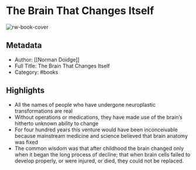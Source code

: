 # The Brain That Changes Itself

![rw-book-cover](https://is4-ssl.mzstatic.com/image/thumb/Publication/v4/83/f2/85/83f28533-2d25-3ca2-c5d0-97261fdfa2a4/9780141923680.jpg/1400x2146w.jpg)

## Metadata
- Author: [[Norman Doidge]]
- Full Title: The Brain That Changes Itself
- Category: #books

## Highlights
- All the names of people who have undergone neuroplastic transformations are real
- Without operations or medications, they have made use of the brain’s hitherto unknown ability to change
- For four hundred years this venture would have been inconceivable because mainstream medicine and science believed that brain anatomy was fixed
- The common wisdom was that after childhood the brain changed only when it began the long process of decline; that when brain cells failed to develop properly, or were injured, or died, they could not be replaced.
